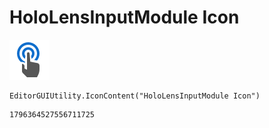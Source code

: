 # HoloLensInputModule Icon
![](/img/HoloLensInputModule%20Icon.png)

``` CSharp
EditorGUIUtility.IconContent("HoloLensInputModule Icon")
```
```
1796364527556711725
```
